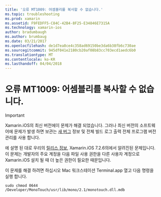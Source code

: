 ```yaml
---
title: '오류 MT1009: 어셈블리를 복사할 수 없습니다.'
ms.topic: troubleshooting
ms.prod: xamarin
ms.assetid: F9FEDFF5-C84C-42B4-8F25-E34846E7315A
ms.technology: xamarin-ios
author: bradumbaugh
ms.author: brumbaug
ms.date: 03/21/2017
ms.openlocfilehash: de1d7ea8ce4c358ad69150be3da6b38fb6c730ae
ms.sourcegitcommit: 945df041e2180cb20af08b83cc703ecd1aedc6b0
ms.translationtype: MT
ms.contentlocale: ko-KR
ms.lasthandoff: 04/04/2018
---
```

# <a name="error-mt1009-could-not-copy-the-assembly"></a>오류 MT1009: 어셈블리를 복사할 수 없습니다.

> [!IMPORTANT]
> Xamarin.iOS의 최신 버전에이 문제가 해결 되었습니다. 그러나 최신 버전의 소프트웨어에 문제가 발생 하면 보관는 [새 버그](~/cross-platform/troubleshooting/questions/howto-file-bug.md) 정보 및 전체 빌드 로그 출력 전체 프로그램 버전 관리를 사용 합니다.

에 설명 된 대로 우리의 [릴리스 정보](https://developer.xamarin.com/releases/ios/xamarin.ios_7/xamarin.ios_7.2/), Xamarin.iOS 7.2.6의에서 알려진된 문제입니다. 이 문제는 개발자의 주요 계정을 다음 파일 사용 권한을 다른 사용자 계정으로 Xamarin.iOS 설치 될 때 더 높은 권한이 필요한 때문입니다.

이 문제를 해결 하려면 하십시오 Mac 워크스테이션 Terminal.app 열고 다음 명령을 실행 합니다.

`sudo chmod 0644 /Developer/MonoTouch/usr/lib/mono/2.1/monotouch.dll.mdb`

